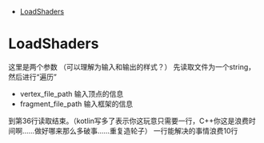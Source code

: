 <!-- @import "[TOC]" {cmd="toc" depthFrom=1 depthTo=6 orderedList=false} -->
<!-- code_chunk_output -->

* [LoadShaders](#loadshaders)

<!-- /code_chunk_output -->

# LoadShaders
这里是两个参数
（可以理解为输入和输出的样式？）
先读取文件为一个string，然后进行“遍历”

- vertex_file_path
    输入顶点的信息
- fragment_file_path
    输入框架的信息

到第36行读取结束。（kotlin写多了表示你这玩意只需要一行，C++你这是浪费时间啊……做好哪来那么多破事……重复造轮子）
一行能解决的事情浪费10行

